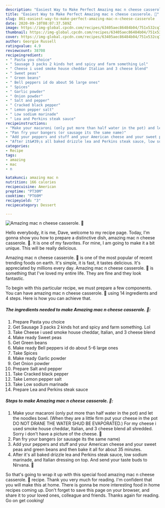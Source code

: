 ```yaml
---
description: "Easiest Way to Make Perfect Amazing mac n cheese casserole. 🙂"
title: "Easiest Way to Make Perfect Amazing mac n cheese casserole. 🙂"
slug: 861-easiest-way-to-make-perfect-amazing-mac-n-cheese-casserole
date: 2020-09-10T08:07:37.589Z
image: https://img-global.cpcdn.com/recipes/63405aec86484b04/751x532cq70/amazing-mac-n-cheese-casserole-🙂-recipe-main-photo.jpg
thumbnail: https://img-global.cpcdn.com/recipes/63405aec86484b04/751x532cq70/amazing-mac-n-cheese-casserole-🙂-recipe-main-photo.jpg
cover: https://img-global.cpcdn.com/recipes/63405aec86484b04/751x532cq70/amazing-mac-n-cheese-casserole-🙂-recipe-main-photo.jpg
author: Georgie Russell
ratingvalue: 4.9
reviewcount: 38708
recipeingredient:
- " Pasta you choice"
- " Sausage 3 packs 2 kinds hot and spicy and farm something Lol"
- " Cheese i used smoke house cheddar Italian and 3 cheese blend"
- " Sweet peas"
- " Green beans"
- " Bell peppers id do about 56 large ones"
- " Spices"
- " Garlic powder"
- " Onion powder"
- " Salt and pepper"
- " Cracked black pepper"
- " Lemon pepper salt"
- " Low sodium marinade"
- " Lea and Perkins steak sauce"
recipeinstructions:
- "Make your macaroni (only put more than half water in the pot) and let the noodles bowl. (When they are a little firm put your cheese in the pot DO NOT DRANE THE WATER SHUD BE EVAPORATED.) For my cheese i used smoke house cheddar, Italian, and 3 cheese blend all shredded. Sorry i don&#39;t have a picture of the cheese. 🙂"
- "Pan fry your bangers (or sausage its the same name)"
- "Add your peppers and stuff and your American cheese and your sweet peas and green beans and then bake it all for about 35 minutes."
- "After it&#39;s all baked drizzle lea and Perkins steak sauce, low sodium marinade, and Italian dressing on top. And send your taste buds to Nirvana. 🙂"
categories:
- Recipe
tags:
- amazing
- mac
- n

katakunci: amazing mac n 
nutrition: 166 calories
recipecuisine: American
preptime: "PT30M"
cooktime: "PT60M"
recipeyield: "3"
recipecategory: Dessert

---
```



![Amazing mac n cheese casserole. 🙂](https://img-global.cpcdn.com/recipes/63405aec86484b04/751x532cq70/amazing-mac-n-cheese-casserole-🙂-recipe-main-photo.jpg)

Hello everybody, it is me, Dave, welcome to my recipe page. Today, I'm gonna show you how to prepare a distinctive dish, amazing mac n cheese casserole. 🙂. It is one of my favorites. For mine, I am going to make it a bit unique. This will be really delicious.

Amazing mac n cheese casserole. 🙂 is one of the most popular of recent trending foods on earth. It's simple, it is fast, it tastes delicious. It's appreciated by millions every day. Amazing mac n cheese casserole. 🙂 is something that I've loved my entire life. They are fine and they look fantastic.




To begin with this particular recipe, we must prepare a few components. You can have amazing mac n cheese casserole. 🙂 using 14 ingredients and 4 steps. Here is how you can achieve that.

<!--inarticleads1-->

##### The ingredients needed to make Amazing mac n cheese casserole. 🙂:

1. Prepare  Pasta you choice
1. Get  Sausage 3 packs 2 kinds hot and spicy and farm something. Lol
1. Take  Cheese i used smoke house cheddar, Italian, and 3 cheese blend
1. Make ready  Sweet peas
1. Get  Green beans
1. Make ready  Bell peppers id do about 5-6 large ones
1. Take  Spices
1. Make ready  Garlic powder
1. Get  Onion powder
1. Prepare  Salt and pepper
1. Take  Cracked black pepper
1. Take  Lemon pepper salt
1. Take  Low sodium marinade
1. Prepare  Lea and Perkins steak sauce




<!--inarticleads2-->

##### Steps to make Amazing mac n cheese casserole. 🙂:

1. Make your macaroni (only put more than half water in the pot) and let the noodles bowl. (When they are a little firm put your cheese in the pot DO NOT DRANE THE WATER SHUD BE EVAPORATED.) For my cheese i used smoke house cheddar, Italian, and 3 cheese blend all shredded. Sorry i don&#39;t have a picture of the cheese. 🙂
1. Pan fry your bangers (or sausage its the same name)
1. Add your peppers and stuff and your American cheese and your sweet peas and green beans and then bake it all for about 35 minutes.
1. After it&#39;s all baked drizzle lea and Perkins steak sauce, low sodium marinade, and Italian dressing on top. And send your taste buds to Nirvana. 🙂




So that's going to wrap it up with this special food amazing mac n cheese casserole. 🙂 recipe. Thank you very much for reading. I'm confident that you will make this at home. There is gonna be more interesting food in home recipes coming up. Don't forget to save this page on your browser, and share it to your loved ones, colleague and friends. Thanks again for reading. Go on get cooking!
